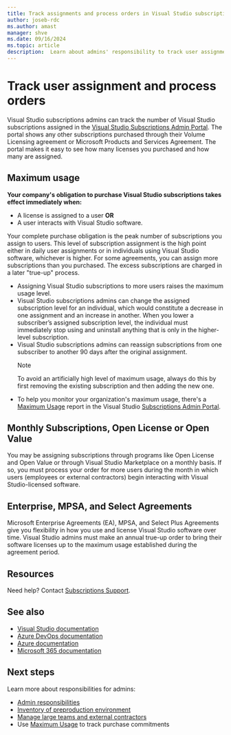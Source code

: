 ```yaml
---
title: Track assignments and process orders in Visual Studio subscriptions | Visual Studio Marketplace
author: joseb-rdc
ms.author: amast
manager: shve
ms.date: 09/16/2024
ms.topic: article
description:  Learn about admins' responsibility to track user assignments and process orders.
---
```


# Track user assignment and process orders

Visual Studio subscriptions admins can track the number of Visual Studio subscriptions assigned in the [Visual Studio Subscriptions Admin Portal](https://manage.visualstudio.com). The portal shows any other subscriptions purchased through their Volume Licensing agreement or Microsoft Products and Services Agreement. The portal makes it easy to see how many licenses you purchased and how many are assigned. 

## Maximum usage

**Your company's obligation to purchase Visual Studio subscriptions takes effect immediately when:**
+ A license is assigned to a user **OR**
+ A user interacts with Visual Studio software.

Your complete purchase obligation is the peak number of subscriptions you assign to users. This level of subscription assignment is the high point either in daily user assignments or in individuals using Visual Studio software, whichever is higher. For some agreements, you can assign more subscriptions than you purchased. The excess subscriptions are charged in a later "true-up" process. 

+ Assigning Visual Studio subscriptions to more users raises the maximum usage level. 
+ Visual Studio subscriptions admins can change the assigned subscription level for an individual, which would constitute a decrease in one assignment and an increase in another. When you lower a subscriber’s assigned subscription level, the individual must immediately stop using and uninstall anything that is only in the higher-level subscription. 
+ Visual Studio subscriptions admins can reassign subscriptions from one subscriber to another 90 days after the original assignment. 
    > [!NOTE]
    > To avoid an artificially high level of maximum usage, always do this by first removing the existing subscription and then adding the new one. 
+ To help you monitor your organization's maximum usage, there's a [Maximum Usage](maximum-usage.md) report in the Visual Studio [Subscriptions Admin Portal](https://manage.visualstudio.com). 

## Monthly Subscriptions, Open License or Open Value

You may be assigning subscriptions through programs like Open License and Open Value or through Visual Studio Marketplace on a monthly basis. If so, you must process your order for more users during the month in which users (employees or external contractors) begin interacting with Visual Studio-licensed software.

## Enterprise, MPSA, and Select Agreements

Microsoft Enterprise Agreements (EA), MPSA, and Select Plus Agreements give you flexibility in how you use and license Visual Studio software over time. Visual Studio admins must make an annual true-up order to bring their software licenses up to the maximum usage established during the agreement period.

## Resources

Need help? Contact [Subscriptions Support](https://aka.ms/vsadminhelp).

## See also

+ [Visual Studio documentation](/visualstudio/)
+ [Azure DevOps documentation](/azure/devops/)
+ [Azure documentation](/azure/)
+ [Microsoft 365 documentation](/microsoft-365/)

## Next steps

Learn more about responsibilities for admins:
+ [Admin responsibilities](admin-responsibilities.md)
+ [Inventory of preproduction environment](admin-inventory.md)
+ [Manage large teams and external contractors](manage-teams.md)
+ Use [Maximum Usage](maximum-usage.md) to track purchase commitments
